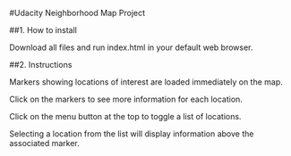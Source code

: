 #Udacity Neighborhood Map Project

##1. How to install

Download all files and run index.html in your default web browser.

##2. Instructions

Markers showing locations of interest are loaded immediately on the map.

Click on the markers to see more information for each location.

Click on the menu button at the top to toggle a list of locations.

Selecting a location from the list will display information above the associated marker.